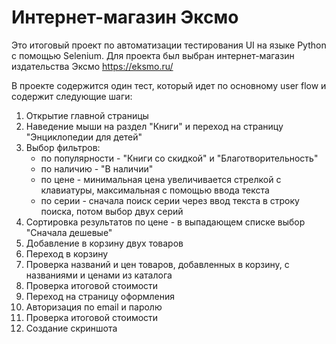 # Интернет-магазин Эксмо
Это итоговый проект по автоматизации тестирования UI на языке Python с помощью Selenium. 
Для проекта был выбран интернет-магазин издательства Эксмо https://eksmo.ru/

В проекте содержится один тест, который идет по основному user flow и содержит следующие шаги:
1. Открытие главной страницы
2. Наведение мыши на раздел "Книги" и переход на страницу "Энциклопедии для детей"
3. Выбор фильтров:
   - по популярности - "Книги со скидкой" и "Благотворительность"
   - по наличию - "В наличии"
   - по цене - минимальная цена увеличивается стрелкой с клавиатуры, максимальная с помощью ввода текста
   - по серии - сначала поиск серии через ввод текста в строку поиска, потом выбор двух серий
4. Сортировка результатов по цене - в выпадающем списке выбор "Сначала дешевые"
5. Добавление в корзину двух товаров
6. Переход в корзину
7. Проверка названий и цен товаров, добавленных в корзину, с названиями и ценами из каталога
8. Проверка итоговой стоимости
9. Переход на страницу оформления
10. Авторизация по email и паролю
11. Проверка итоговой стоимости
12. Создание скриншота

